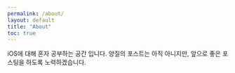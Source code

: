 ```yaml
---
permalink: /about/
layout: default
title: "About"
toc: true
---
```


iOS에 대해 혼자 공부하는 공간 입니다. 양질의 포스트는 아직 아니지만, 앞으로 좋은 포스팅을 하도록 노력하겠습니다.
